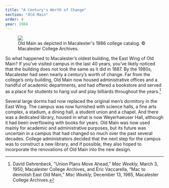 ```yaml
---
title: "A Century's Worth of Change"
section: "Old Main"
order: 4
year: 1984
---
```


<figure>
   <img src="/mac-history/images/old-main-1980s.png">
   <figcaption>
          Old Main as depicted in Macalester's 1986 college catalog. © Macalester College Archives.
   </figcaption>
</figure>

So what happened to Macalester’s oldest building, the East Wing of Old Main? If you’ve visited campus in the last 40 years, you’ve likely noticed that the building does not look the same as it did in 1887. By the 1980s, Macalester had seen nearly a century’s worth of change. Far from the college’s only building, Old Main now housed administrative offices and a handful of academic departments, and had offered a bookstore and served as a place for students to hang out and play billiards throughout the years.[^1] 

Several large dorms had now replaced the original men’s dormitory in the East Wing. The campus was now furnished with science halls, a fine arts complex, a stadium, a dining hall, a student union and a chapel. And there was a dedicated library, housed in what is now Weyerhaeuser Hall, although it had been overflowing with books for years. Old Main was now used mainly for academic and administrative purposes, but its future was uncertain in a campus that had changed so much over the past several decades. College administrators decided that the next step for the campus was to construct a new library, and if possible, they also hoped to incorporate the renovations of Old Main into the new design.

[^1]:
     David Gehrenbeck, “Union Plans Move Ahead,” _Mac Weekly,_ March 3, 1950, Macalester College Archives, and Eric Vaccarella, “Mac to demolish East Old Main,” _Mac Weekly,_ December 13, 1985, Macalester College Archives.
